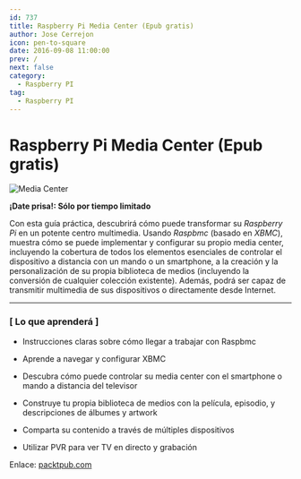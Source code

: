 ```yaml
---
id: 737
title: Raspberry Pi Media Center (Epub gratis)
author: Jose Cerrejon
icon: pen-to-square
date: 2016-09-08 11:00:00
prev: /
next: false
category:
  - Raspberry PI
tag:
  - Raspberry PI
---
```


# Raspberry Pi Media Center (Epub gratis)

![Media Center](/images/2016/08/mediaCenter.png)

**¡Date prisa!: Sólo por tiempo limitado**

Con esta guía práctica, descubrirá cómo puede transformar su *Raspberry Pi* en un potente centro multimedia. Usando *Raspbmc* (basado en *XBMC*),  muestra cómo se puede implementar y configurar su propio media center, incluyendo la cobertura de todos los elementos esenciales de controlar el dispositivo a distancia con un mando o un smartphone, a la creación y la personalización de su propia biblioteca de medios (incluyendo la conversión de cualquier colección existente). Además, podrá ser capaz de transmitir multimedia de sus dispositivos o directamente desde Internet.
- - -
### [ Lo que aprenderá ]

* Instrucciones claras sobre cómo llegar a trabajar con Raspbmc

* Aprende a navegar y configurar XBMC

* Descubra cómo puede controlar su media center con el smartphone o mando  a distancia del televisor

* Construye tu propia biblioteca de medios con la película, episodio, y descripciones de álbumes y artwork

* Comparta su contenido a través de múltiples dispositivos

* Utilizar PVR para ver TV en directo y grabación

Enlace: [packtpub.com](https://www.packtpub.com/packt/offers/free-learning)